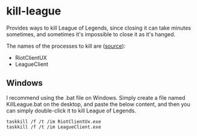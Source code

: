 # kill-league

Provides ways to kill League of Legends, since closing it can take minutes sometimes, and sometimes it's impossible to close it as it's hanged.

The names of the processes to kill are ([source](https://github.com/MingweiSamuel/lcu-schema)):
- RiotClientUX
- LeagueClient

## Windows

I recommend using the .bat file on Windows. Simply create a file named KillLeague.bat on the desktop, and paste the below content, and then you can simply double-click it to kill League of Legends.

```batch
taskkill /f /t /im RiotClientUx.exe
taskkill /f /t /im LeagueClient.exe
```
